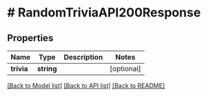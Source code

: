 # # RandomTriviaAPI200Response

## Properties

Name | Type | Description | Notes
------------ | ------------- | ------------- | -------------
**trivia** | **string** |  | [optional]

[[Back to Model list]](../../README.md#models) [[Back to API list]](../../README.md#endpoints) [[Back to README]](../../README.md)
